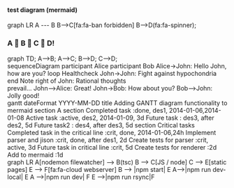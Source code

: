 #### test diagram (mermaid)

<div class="mermaid">
  graph LR
      A --- B
      B-->C[fa:fa-ban forbidden]
      B-->D(fa:fa-spinner);
</div>

### A :clap: B :clap: C :clap: D!
<div class="mermaid">
graph TD;
    A-->B;
    A-->C;
    B-->D;
    C-->D;
</div>

<div class="mermaid">
sequenceDiagram
    participant Alice
    participant Bob
    Alice->John: Hello John, how are you?
    loop Healthcheck
        John->John: Fight against hypochondria
    end
    Note right of John: Rational thoughts <br/>prevail...
    John-->Alice: Great!
    John->Bob: How about you?
    Bob-->John: Jolly good!
</div>

<div class="mermaid">
gantt
        dateFormat  YYYY-MM-DD
        title Adding GANTT diagram functionality to mermaid
        section A section
        Completed task            :done,    des1, 2014-01-06,2014-01-08
        Active task               :active,  des2, 2014-01-09, 3d
        Future task               :         des3, after des2, 5d
        Future task2               :         des4, after des3, 5d
        section Critical tasks
        Completed task in the critical line :crit, done, 2014-01-06,24h
        Implement parser and jison          :crit, done, after des1, 2d
        Create tests for parser             :crit, active, 3d
        Future task in critical line        :crit, 5d
        Create tests for renderer           :2d
        Add to mermaid                      :1d
</div>

<div class="mermaid">
    graph LR
    A[nodemon filewatcher] --> B(tsc)
    B --> C[JS / node]
    C --> E[static pages]
    E --> F[fa:fa-cloud webserver]
    B --> |npm start| E
    A-->|npm run dev-local| E
    A -->|npm run dev| F
    E -->|npm run rsync|F
</div>
